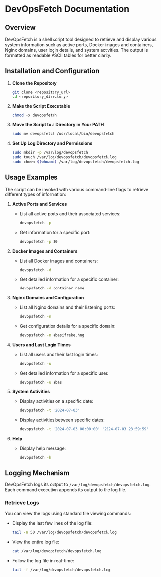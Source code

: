# DevOpsFetch Documentation

## Overview

DevOpsFetch is a shell script tool designed to retrieve and display various system information such as active ports, Docker images and containers, Nginx domains, user login details, and system activities. The output is formatted as readable ASCII tables for better clarity.

## Installation and Configuration

1. **Clone the Repository**
   ```sh
   git clone <repository_url>
   cd <repository_directory>
   ```

2. **Make the Script Executable**
   ```sh
   chmod +x devopsfetch
   ```

3. **Move the Script to a Directory in Your PATH**
   ```sh
   sudo mv devopsfetch /usr/local/bin/devopsfetch
   ```

4. **Set Up Log Directory and Permissions**
   ```sh
   sudo mkdir -p /var/log/devopsfetch
   sudo touch /var/log/devopsfetch/devopsfetch.log
   sudo chown $(whoami) /var/log/devopsfetch/devopsfetch.log
   ```

## Usage Examples

The script can be invoked with various command-line flags to retrieve different types of information:

1. **Active Ports and Services**
   - List all active ports and their associated services:
     ```sh
     devopsfetch -p
     ```
   - Get information for a specific port:
     ```sh
     devopsfetch -p 80
     ```

2. **Docker Images and Containers**
   - List all Docker images and containers:
     ```sh
     devopsfetch -d
     ```
   - Get detailed information for a specific container:
     ```sh
     devopsfetch -d container_name
     ```

3. **Nginx Domains and Configuration**
   - List all Nginx domains and their listening ports:
     ```sh
     devopsfetch -n
     ```
   - Get configuration details for a specific domain:
     ```sh
     devopsfetch -n abasifreke.hng
     ```

4. **Users and Last Login Times**
   - List all users and their last login times:
     ```sh
     devopsfetch -u
     ```
   - Get detailed information for a specific user:
     ```sh
     devopsfetch -u abas
     ```

5. **System Activities**
   - Display activities on a specific date:
     ```sh
     devopsfetch -t '2024-07-03'
     ```
   - Display activities between specific dates:
     ```sh
     devopsfetch -t '2024-07-03 00:00:00' '2024-07-03 23:59:59'
     ```
 
6. **Help**
   - Display help message:
     ```sh
     devopsfetch -h
     ```

## Logging Mechanism

DevOpsFetch logs its output to `/var/log/devopsfetch/devopsfetch.log`. Each command execution appends its output to the log file.

### Retrieve Logs
You can view the logs using standard file viewing commands:

- Display the last few lines of the log file:
  ```sh
  tail -n 50 /var/log/devopsfetch/devopsfetch.log
  ```

- View the entire log file:
  ```sh
  cat /var/log/devopsfetch/devopsfetch.log
  ```

- Follow the log file in real-time:
  ```sh
  tail -f /var/log/devopsfetch/devopsfetch.log
  ```
